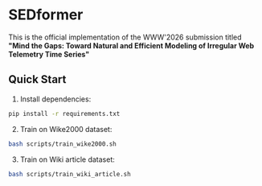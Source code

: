 # SEDformer
This is the official implementation of the WWW'2026 submission titled **"Mind the Gaps: Toward Natural and Efficient Modeling of Irregular Web Telemetry Time Series"**
 
## Quick Start

1. Install dependencies:
```bash
pip install -r requirements.txt
```

2. Train on Wike2000 dataset:
```bash
bash scripts/train_wike2000.sh
```

3. Train on Wiki article dataset:
```bash
bash scripts/train_wiki_article.sh
```
